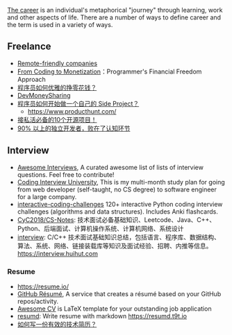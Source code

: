 [The career](https://en.wikipedia.org/wiki/Career) is an individual's metaphorical "journey" through learning, work and other aspects of life. There are a number of ways to define career and the term is used in a variety of ways.



## Freelance
- [Remote-friendly companies](https://github.com/remoteintech/remote-jobs)
- [From Coding to Monetization](https://github.com/floatinghotpot/coding-to-monetization)：Programmer's Financial Freedom Approach
- [程序员如何优雅的挣零花钱？](https://github.com/easychen/howto-make-more-money)
- [DevMoneySharing](https://github.com/loonggg/DevMoneySharing)
- [程序员如何开始做一个自己的 Side Project？](http://blog.parryqiu.com/2018/10/25/side_project_inspiration/)
  - https://www.producthunt.com/
- [接私活必备的10个开源项目！](https://zhuanlan.zhihu.com/p/82124789?utm_source=wechat_session&utm_medium=social&utm_oi=40735038504960)
- [90% 以上的独立开发者，败在了认知环节](https://juejin.im/post/5be0fc31e51d4552d47d1213)



## Interview
- [Awesome Interviews](https://github.com/MaximAbramchuck/awesome-interview-questions), A curated awesome list of lists of interview questions. Feel free to contribute! 
- [Coding Interview University](https://github.com/jwasham/coding-interview-university), This is my multi-month study plan for going from web developer (self-taught, no CS degree) to software engineer for a large company.
- [interactive-coding-challenges](https://github.com/donnemartin/interactive-coding-challenges) 120+ interactive Python coding interview challenges (algorithms and data structures). Includes Anki flashcards.
- [CyC2018/CS-Notes](https://github.com/CyC2018/CS-Notes): 技术面试必备基础知识、Leetcode、Java、C++、Python、后端面试、计算机操作系统、计算机网络、系统设计
- [interview](https://github.com/huihut/interview): C/C++ 技术面试基础知识总结，包括语言、程序库、数据结构、算法、系统、网络、链接装载库等知识及面试经验、招聘、内推等信息。 https://interview.huihut.com

### Resume
- https://resume.io/
- [GitHub Résumé](https://github.com/resume/resume.github.com), A service that creates a résumé based on your GitHub repos/activity.
- [Awesome CV](https://github.com/posquit0/Awesome-CV) is LaTeX template for your outstanding job application
- [resumd](https://github.com/timqian/resumd): Write resume with markdown https://resumd.t9t.io
- [如何写一份有效的技术简历？](http://www.ruanyifeng.com/blog/2020/01/technical-resume.html)
